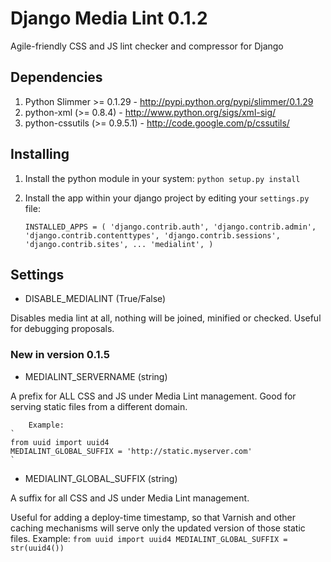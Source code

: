# Django Media Lint 0.1.2

Agile-friendly CSS and JS lint checker and compressor for Django

## Dependencies

1. Python Slimmer >= 0.1.29 - http://pypi.python.org/pypi/slimmer/0.1.29
2. python-xml (>= 0.8.4) - http://www.python.org/sigs/xml-sig/
3. python-cssutils (>= 0.9.5.1) - http://code.google.com/p/cssutils/

## Installing

1. Install the python module in your system:
`python setup.py install`

2. Install the app within your django project by editing your `settings.py` file:

    `INSTALLED_APPS = (
        'django.contrib.auth',
        'django.contrib.admin',
        'django.contrib.contenttypes',
        'django.contrib.sessions',
        'django.contrib.sites',
        ...
        'medialint',
    )`

## Settings

+ DISABLE_MEDIALINT (True/False)

Disables media lint at all, nothing will be joined, minified or
checked. Useful for debugging proposals.

### New in version 0.1.5

+ MEDIALINT_SERVERNAME (string)

A prefix for ALL CSS and JS under Media Lint management.
Good for serving static files from a different domain.

        Example:
    `
    from uuid import uuid4
    MEDIALINT_GLOBAL_SUFFIX = 'http://static.myserver.com'
    `

+ MEDIALINT_GLOBAL_SUFFIX (string)

A suffix for all CSS and JS under Media Lint management.

Useful for adding a deploy-time timestamp, so that Varnish and other
caching mechanisms will serve only the updated version of those static
files.
        Example:
    `
    from uuid import uuid4
    MEDIALINT_GLOBAL_SUFFIX = str(uuid4())
    `
